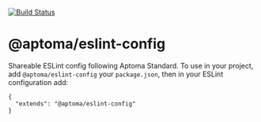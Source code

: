 [![Build Status](https://travis-ci.org/aptoma/eslint-config.svg?branch=master)](https://travis-ci.org/aptoma/eslint-config)

# @aptoma/eslint-config

Shareable ESLint config following Aptoma Standard. To use in your project, add `@aptoma/eslint-config` your `package.json`, then in your ESLint configuration add:

```
{
  "extends": "@aptoma/eslint-config"
}
```
